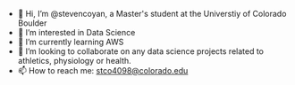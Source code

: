 - 👋 Hi, I’m @stevencoyan, a Master's student at the Universtiy of Colorado Boulder
- 👀 I’m interested in Data Science
- 🌱 I’m currently learning AWS
- 💞️ I’m looking to collaborate on any data science projects related to athletics, physiology or health.
- 📫 How to reach me: stco4098@colorado.edu

<!---
stevencoyan/stevencoyan is a ✨ special ✨ repository because its `README.md` (this file) appears on your GitHub profile.
You can click the Preview link to take a look at your changes.
--->
